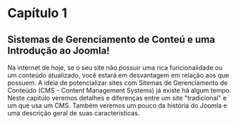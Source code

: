 # Capítulo 1
## Sistemas de Gerenciamento de Conteú e uma Introdução ao Joomla!
  Na internet de hoje, se o seu site não possuir uma rica funcionalidade ou um conteúdo atualizado, você estará em desvantagem em relação aos que possuem.
  A ideia de potencializar sites com Sitemas de Gerenciamento  de Conteúdo (CMS - Content Management Systems) já existe há algum tempo.
  Neste capitúlo veremos detalhes e diferenças entre um site "tradicional" e um que usa um CMS. Também veremos um pouco da história do Joomla e uma descrição geral de suas características.

